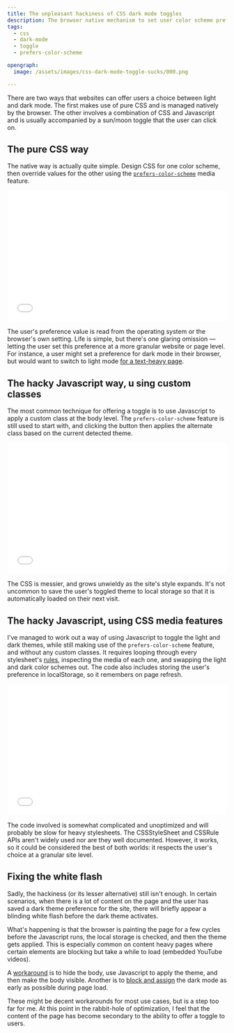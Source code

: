```yaml
---
title: The unpleasant hackiness of CSS dark mode toggles
description: The browser native mechanism to set user color scheme preference is at odds with user preference toggles.
tags:
  - css
  - dark-mode
  - toggle
  - prefers-color-scheme

opengraph:
  image: /assets/images/css-dark-mode-toggle-sucks/000.png

---
```


There are two ways that websites can offer users a choice between light and dark mode. The first makes use of pure CSS and is managed natively by the browser. The other involves a combination of CSS and Javascript and is usually accompanied by a sun/moon toggle that the user can click on. 

## The pure CSS way

The native way is actually quite simple. Design CSS for one color scheme, then override values for the other using the [`prefers-color-scheme`](https://developer.mozilla.org/en-US/docs/Web/CSS/@media/prefers-color-scheme) media feature. 



<iframe width="100%" height="300" src="//jsfiddle.net/35e0a97a/9rmvu68e/2/embedded/result,css,html/dark/" allowfullscreen="allowfullscreen" allowpaymentrequest frameborder="0"></iframe>


The user's preference value is read from the operating system or the browser's own setting. Life is simple, but there's one glaring omission — letting the user set this preference at a more granular website or page level. For instance, a user might set a preference for dark mode in their browser, but would want to switch to light mode [for a text-heavy page](https://graphicdesign.stackexchange.com/questions/15142/which-is-easier-on-the-eyes-dark-on-light-or-light-on-dark).  


## The hacky Javascript way, u sing custom classes

The most common technique for offering a toggle is to use Javascript to apply a custom class at the body level. The `prefers-color-scheme` feature is still used to start with, and clicking the button then applies the alternate class based on the current detected theme. 

<iframe width="100%" height="300" src="//jsfiddle.net/35e0a97a/6g5dreyj/26/embedded/result,css,js,html/dark/" allowfullscreen="allowfullscreen" allowpaymentrequest frameborder="0"></iframe>

The CSS is messier, and grows unwieldy as the site's style expands. It's not uncommon to save the user's toggled theme to local storage so that it is automatically loaded on their next visit. 

## The hacky Javascript, using CSS media features

I've managed to work out a way of using Javascript to toggle the light and dark themes, while still making use of the `prefers-color-scheme` feature, and without any custom classes. It requires looping through every stylesheet's [rules](https://developer.mozilla.org/en-US/docs/Web/API/CSSStyleSheet/cssRules), inspecting the media of each one, and swapping the light and dark color schemes out. The code also includes storing the user's preference in localStorage, so it remembers on page refresh. 

<iframe width="100%" height="300" src="//jsfiddle.net/35e0a97a/xmt1k659/61/embedded/result,js,html,css/dark/" allowfullscreen="allowfullscreen" allowpaymentrequest frameborder="0"></iframe>

The code involved is somewhat complicated and unoptimized and will probably be slow for heavy stylesheets. The CSSStyleSheet and CSSRule APIs aren't widely used nor are they well documented. However, it works, so it could be considered the best of both worlds: it respects the user's choice at a granular site level.

## Fixing the white flash

Sadly, the hackiness (or its lesser alternative) still isn't enough. In certain scenarios, when there is a lot of content on the page and the user has saved a dark theme preference for the site, there will briefly appear a blinding white flash before the dark theme activates. 

What's happening is that the browser is painting the page for a few cycles before the Javascript runs, the local storage is checked, and then the theme gets applied. This is especially common on content heavy pages where certain elements are blocking but take a while to load (embedded YouTube videos). 

A [workaround](https://zwbetz.com/fix-the-white-flash-on-page-load-when-using-a-dark-theme-on-a-static-site/) is to hide the body, use Javascript to apply the theme, and then make the body visible. Another is to [block and assign](https://stackoverflow.com/questions/63033412/dark-mode-flickers-a-white-background-for-a-millisecond-on-reload) the dark mode as early as possible during page load. 

These might be decent workarounds for most use cases, but is a step too far for me. At this point in the rabbit-hole of optimization, I feel that the content of the page has become secondary to the ability to offer a toggle to users.  


